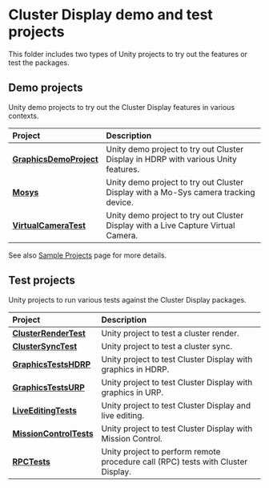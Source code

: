 # Cluster Display demo and test projects

This folder includes two types of Unity projects to try out the features or test the packages.

## Demo projects

Unity demo projects to try out the Cluster Display features in various contexts.

| Project | Description |
|:---|:---|
| **[GraphicsDemoProject](GraphicsDemoProject)** | Unity demo project to try out Cluster Display in HDRP with various Unity features. |
| **[Mosys](Mosys)** | Unity demo project to try out Cluster Display with a Mo-Sys camera tracking device. |
| **[VirtualCameraTest](VirtualCameraTest)** | Unity demo project to try out Cluster Display with a Live Capture Virtual Camera. |

See also [Sample Projects](source/com.unity.cluster-display/Documentation~/sample-projects.md) page for more details.

## Test projects

Unity projects to run various tests against the Cluster Display packages.

| Project | Description |
|:---|:---|
| **[ClusterRenderTest](ClusterRenderTest)** | Unity project to test a cluster render. |
| **[ClusterSyncTest](ClusterSyncTests)** | Unity project to test a cluster sync. |
| **[GraphicsTestsHDRP](GraphicsTestsHDRP)** | Unity project to test Cluster Display with graphics in HDRP. |
| **[GraphicsTestsURP](GraphicsTestsURP)** | Unity project to test Cluster Display with graphics in URP. |
| **[LiveEditingTests](LiveEditingTests)** | Unity project to test Cluster Display and live editing. |
| **[MissionControlTests](MissionControlTests)** | Unity project to test Cluster Display with Mission Control. |
| **[RPCTests](RPCTests)** | Unity project to perform remote procedure call (RPC) tests with Cluster Display. |
